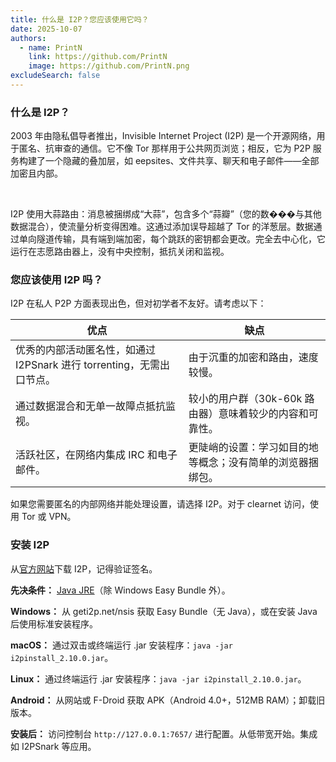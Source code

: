 ```yaml
---
title: 什么是 I2P？您应该使用它吗？
date: 2025-10-07
authors:
  - name: PrintN
    link: https://github.com/PrintN
    image: https://github.com/PrintN.png
excludeSearch: false
---
```

### 什么是 I2P？
2003 年由隐私倡导者推出，Invisible Internet Project (I2P) 是一个开源网络，用于匿名、抗审查的通信。它不像 Tor 那样用于公共网页浏览；相反，它为 P2P 服务构建了一个隐藏的叠加层，如 eepsites、文件共享、聊天和电子邮件——全部加密且内部。

<br>

I2P 使用大蒜路由：消息被捆绑成“大蒜”，包含多个“蒜瓣”（您的数���与其他数据混合），使流量分析变得困难。这通过添加误导超越了 Tor 的洋葱层。数据通过单向隧道传输，具有端到端加密，每个跳跃的密钥都会更改。完全去中心化，它运行在志愿路由器上，没有中央控制，抵抗关闭和监视。

### 您应该使用 I2P 吗？
I2P 在私人 P2P 方面表现出色，但对初学者不友好。请考虑以下：

| **优点** | **缺点** |
|------|------|
| 优秀的内部活动匿名性，如通过 I2PSnark 进行 torrenting，无需出口节点。 | 由于沉重的加密和路由，速度较慢。 |
| 通过数据混合和无单一故障点抵抗监视。 | 较小的用户群（30k-60k 路由器）意味着较少的内容和可靠性。 |
| 活跃社区，在网络内集成 IRC 和电子邮件。 | 更陡峭的设置：学习如目的地等概念；没有简单的浏览器捆绑包。 |

如果您需要匿名的内部网络并能处理设置，请选择 I2P。对于 clearnet 访问，使用 Tor 或 VPN。

### 安装 I2P
从[官方网站](https://geti2p.net/en/download)下载 I2P，记得验证签名。

**先决条件：** [Java JRE](https://www.oracle.com/java/technologies/downloads/)（除 Windows Easy Bundle 外）。

**Windows：** 从 geti2p.net/nsis 获取 Easy Bundle（无 Java），或在安装 Java 后使用标准安装程序。

**macOS：** 通过双击或终端运行 .jar 安装程序：`java -jar i2pinstall_2.10.0.jar`。

**Linux：** 通过终端运行 .jar 安装程序：`java -jar i2pinstall_2.10.0.jar`。

**Android：** 从网站或 F-Droid 获取 APK（Android 4.0+，512MB RAM）；卸载旧版本。

**安装后：** 访问控制台 `http://127.0.0.1:7657/` 进行配置。从低带宽开始。集成如 I2PSnark 等应用。